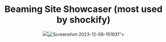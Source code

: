 <h1 align="center">
  Beaming Site Showcaser (most used by shockify)
</h1>
<div align="center">
  <img  src="<a href="https://ibb.co/Jv06fm5"><img src="https://i.ibb.co/dP1CdjG/Screenshot-2023-12-08-151931.png" alt="Screenshot-2023-12-08-151931" border="0" /></a>">
  </div>
